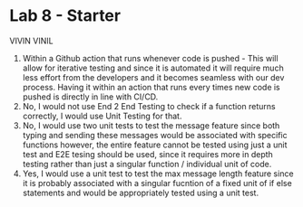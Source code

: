 # Lab 8 - Starter
VIVIN VINIL 

1) Within a Github action that runs whenever code is pushed - This will allow for iterative testing and since it is automated it will require much less effort from the developers and it becomes seamless with our dev process. Having it within an action that runs every times new code is pushed is directly in line with CI/CD. 
2) No, I would not use End 2 End Testing to check if a function returns correctly, I would use Unit Testing for that.
3) No, I would use two unit tests to test the message feature since both typing and sending these messages would be associated with specific functions however, the entire feature cannot be tested using just a unit test and E2E tesing should be used, since it requires more in depth testing rather than just a singular function / individual unit of code. 
4) Yes, I would use a unit test to test the max message length feature since it is probably associated with a singular fucntion of a fixed unit of if else statements and would be appropriately tested using a unit test.
   